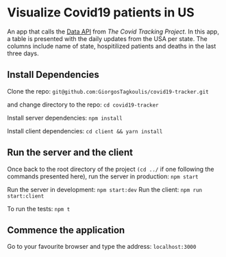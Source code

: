 # Visualize Covid19 patients in US

An app that calls the [Data API](https://covidtracking.com/api) from *The Covid Tracking Project*. In this app, a table is presented with the daily updates from the USA per state. The columns include name of state, hospitilized patients and deaths in the last three days.

## Install Dependencies

Clone the repo: `git@github.com:GiorgosTagkoulis/covid19-tracker.git`

and change directory to the repo: `cd covid19-tracker`

Install server dependencies: `npm install`

Install client dependencies: `cd client && yarn install`

## Run the server and the client

Once back to the root directory of the project `(cd ../` if one following the commands presented here), run the server in production: `npm start`

Run the server in development: `npm start:dev`
Run the client: `npm run start:client`

To run the tests: `npm t`

## Commence the application
Go to your favourite browser and type the address: `localhost:3000`

